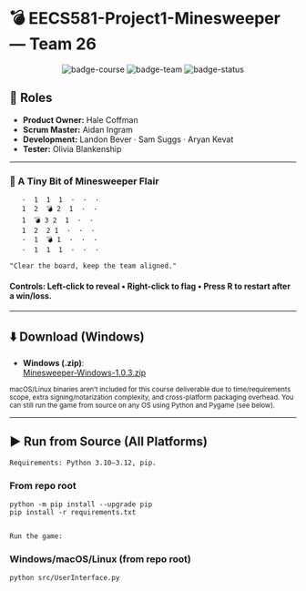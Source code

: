 # 💣 EECS581-Project1-Minesweeper — Team 26

<div align="center">

![badge-course](https://img.shields.io/badge/Course-EECS%20581-0057B7)
![badge-team](https://img.shields.io/badge/Team-26-darkgreen)
![badge-status](https://img.shields.io/badge/Status-Complete-brightgreen)

</div>

## 👥 Roles

* **Product Owner:** Hale Coffman
* **Scrum Master:** Aidan Ingram
* **Development:** Landon Bever · Sam Suggs · Aryan Kevat
* **Tester:** Olivia Blankenship

---

### 🧩 A Tiny Bit of Minesweeper Flair

```text
   ·  1  1  1  ·  ·  ·
   1  2  💣 2  1  ·  ·
   1  💣 3 2  1  ·  ·
   1  2  2 1  ·  ·  ·
   ·  1  💣 1  ·  ·  ·
   ·  1  1  1  ·  ·  ·

"Clear the board, keep the team aligned."
```
#### Controls: Left-click to reveal • Right-click to flag • Press R to restart after a win/loss.

--- 

## ⬇️ Download (Windows)

- **Windows (.zip)**:  
  [Minesweeper-Windows-1.0.3.zip](https://github.com/coffman686/EECS581-Project1-Minesweeper/releases/download/v1.0.3/Minesweeper-Windows-1.0.3.zip)


<sub>macOS/Linux binaries aren’t included for this course deliverable due to time/requirements scope, extra signing/notarization complexity, and cross-platform packaging overhead. You can still run the game from source on any OS using Python and Pygame (see below).</sub>

---

## ▶️ Run from Source (All Platforms)

    Requirements: Python 3.10–3.12, pip.

### From repo root
    python -m pip install --upgrade pip
    pip install -r requirements.txt


    Run the game:

### Windows/macOS/Linux (from repo root)
    python src/UserInterface.py



